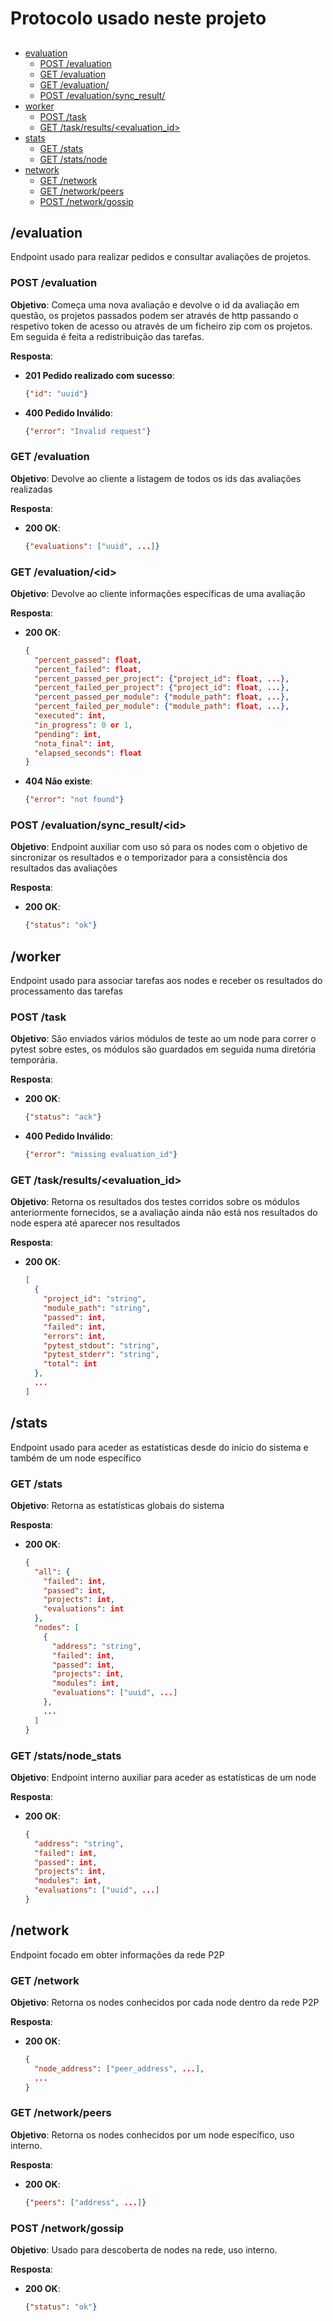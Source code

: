 # Protocolo usado neste projeto

##
- [evaluation](#evaluation)
  - [POST /evaluation](#post-evaluation)
  - [GET /evaluation](#get-evaluation)
  - [GET /evaluation/<id>](#get-evaluationid)
  - [POST /evaluation/sync_result/<id>](#post-evaluationsync_resultid)
- [worker](#worker)
  - [POST /task](#post-task)
  - [GET /task/results/<evaluation_id>](#get-taskresultsevaluation_id)
- [stats](#stats)
  - [GET /stats](#get-stats)
  - [GET /stats/node](#get-statsnode)
- [network](#network)
  - [GET /network](#get-network)
  - [GET /network/peers](#get-networkpeers)
  - [POST /network/gossip](#post-networkgossip)

## /evaluation

Endpoint usado para realizar pedidos e consultar avaliações de projetos.

### POST /evaluation
**Objetivo**: Começa uma nova avaliação e devolve o id da avaliação em questão, os projetos passados podem ser através de http passando o respetivo token de acesso ou através de um ficheiro zip com os projetos. Em seguida é feita a redistribuição das tarefas.

**Resposta**:
- **201 Pedido realizado com sucesso**:
  ```json
  {"id": "uuid"}
  ```
- **400 Pedido Inválido**:
  ```json
  {"error": "Invalid request"}
  ```

### GET /evaluation
**Objetivo**: Devolve ao cliente a listagem de todos os ids das avaliações realizadas

**Resposta**:
- **200 OK**:
  ```json
  {"evaluations": ["uuid", ...]}
  ```

### GET /evaluation/<id\>
**Objetivo**: Devolve ao cliente informações específicas de uma avaliação

**Resposta**:
- **200 OK**:
  ```json
  {
    "percent_passed": float,
    "percent_failed": float,
    "percent_passed_per_project": {"project_id": float, ...},
    "percent_failed_per_project": {"project_id": float, ...},
    "percent_passed_per_module": {"module_path": float, ...},
    "percent_failed_per_module": {"module_path": float, ...},
    "executed": int,
    "in_progress": 0 or 1,
    "pending": int,
    "nota_final": int,
    "elapsed_seconds": float
  }
  ```
- **404 Não existe**:
  ```json
  {"error": "not found"}
  ```

### POST /evaluation/sync_result/<id\>
**Objetivo**: Endpoint auxiliar com uso só para os nodes com o objetivo de sincronizar os resultados e o temporizador para a consistência dos resultados das avaliações

**Resposta**:
- **200 OK**:
  ```json
  {"status": "ok"}
  ```

## /worker

Endpoint usado para associar tarefas aos nodes e receber os resultados do processamento das tarefas

### POST /task
**Objetivo**: São enviados vários módulos de teste ao um node para correr o pytest sobre estes, os módulos são guardados em seguida numa diretória temporária.

**Resposta**:
- **200 OK**:
  ```json
  {"status": "ack"}
  ```
- **400 Pedido Inválido**:
  ```json
  {"error": "missing evaluation_id"}
  ```

### GET /task/results/<evaluation_id\>
**Objetivo**: Retorna os resultados dos testes corridos sobre os módulos anteriormente fornecidos, se a avaliação ainda não está nos resultados do node espera até aparecer nos resultados

**Resposta**:
- **200 OK**:
  ```json
  [
    {
      "project_id": "string",
      "module_path": "string",
      "passed": int,
      "failed": int,
      "errors": int,
      "pytest_stdout": "string",
      "pytest_stderr": "string",
      "total": int
    },
    ...
  ]
  ```

## /stats

Endpoint usado para aceder as estatísticas desde do início do sistema e também de um node específico

### GET /stats
**Objetivo**: Retorna as estatísticas globais do sistema


**Resposta**:
- **200 OK**:
  ```json
  {
    "all": {
      "failed": int,
      "passed": int,
      "projects": int,
      "evaluations": int
    },
    "nodes": [
      {
        "address": "string",
        "failed": int,
        "passed": int,
        "projects": int,
        "modules": int,
        "evaluations": ["uuid", ...]
      },
      ...
    ]
  }
  ```

### GET /stats/node_stats
**Objetivo**: Endpoint interno auxiliar para aceder as estatísticas de um node

**Resposta**:
- **200 OK**:
  ```json
  {
    "address": "string",
    "failed": int,
    "passed": int,
    "projects": int,
    "modules": int,
    "evaluations": ["uuid", ...]
  }
  ```

## /network

Endpoint focado em obter informações da rede P2P

### GET /network
**Objetivo**: Retorna os nodes conhecidos por cada node dentro da rede P2P

**Resposta**:
- **200 OK**:
  ```json
  {
    "node_address": ["peer_address", ...],
    ...
  }
  ```


### GET /network/peers
**Objetivo**: Retorna os nodes conhecidos por um node específico, uso interno.

**Resposta**:
- **200 OK**:
  ```json
  {"peers": ["address", ...]}
  ```

### POST /network/gossip
**Objetivo**: Usado para descoberta de nodes na rede, uso interno.

**Resposta**:
- **200 OK**:
  ```json
  {"status": "ok"}
  ```
